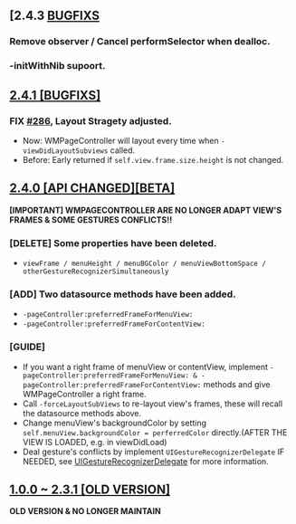 ## [2.4.3 [BUGFIXS]()
### Remove observer / Cancel performSelector when dealloc.
### -initWithNib supoort.

## [2.4.1 [BUGFIXS]](https://github.com/wangmchn/WMPageController/releases/tag/2.4.1)
### FIX [#286](https://github.com/wangmchn/WMPageController/issues/286), Layout Stragety adjusted. 

- Now: WMPageController will layout every time when `-viewDidLayoutSubviews` called.
- Before: Early returned if `self.view.frame.size.height` is not changed.

## [2.4.0 [API CHANGED][BETA]]()
**[IMPORTANT] WMPAGECONTROLLER ARE NO LONGER ADAPT VIEW'S FRAMES & SOME GESTURES CONFLICTS!!**
### [DELETE] Some properties have been deleted.
- `viewFrame / menuHeight / menuBGColor / menuViewBottomSpace / otherGestureRecognizerSimultaneously`
### [ADD] Two datasource methods have been added.
- `-pageController:preferredFrameForMenuView:` 
- `-pageController:preferredFrameForContentView:`
### [GUIDE]
- If you want a right frame of menuView or contentView, implement `-pageController:preferredFrameForMenuView: & -pageController:preferredFrameForContentView:` methods and give WMPageController a right frame.
- Call `-forceLayoutSubViews` to re-layout view's frames, these will recall the datasource methods above.
- Change menuView's backgroundColor by setting `self.menuView.backgroundColor = perferredColor` directly.(AFTER THE VIEW IS LOADED, e.g. in viewDidLoad)
- Deal gesture's conflicts by implement `UIGestureRecognizerDelegate` IF NEEDED, see [UIGestureRecognizerDelegate](https://developer.apple.com/documentation/uikit/uigesturerecognizerdelegate) for more information.

## [1.0.0 ~ 2.3.1 [OLD VERSION]]()
**OLD VERSION & NO LONGER MAINTAIN**
